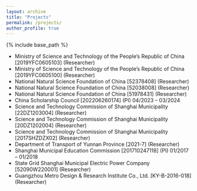 ```yaml
---
layout: archive
title: "Projects"
permalink: /projects/
author_profile: true
---
```


{% include base_path %}


* Ministry of Science and Technology of the People’s Republic of China [2019YFC0605103] (Researcher)
* Ministry of Science and Technology of the People’s Republic of China [2019YFC0605100] (Researcher)
* National Natural Science Foundation of China [52378408] (Researcher)
* National Natural Science Foundation of China [52038008] (Researcher)
* National Natural Science Foundation of China [51978431] (Researcher)
* China Scholarship Council [202206260174] (PI)
  04/2023 – 03/2024
* Science and Technology Commission of Shanghai Municipality [22DZ1203004] (Researcher)
* Science and Technology Commission of Shanghai Municipality [20DZ1202004] (Researcher)
* Science and Technology Commission of Shanghai Municipality [2017SHZDZX02] (Researcher)
* Department of Transport of Yunnan Province [2021-7] (Researcher)
* Shanghai Municipal Education Commission [201710247118] (PI)
  01/2017 – 01/2018
* State Grid Shanghai Municipal Electric Power Company [52090W220001] (Researcher)
* Guangzhou Metro Design & Research Institute Co., Ltd. [KY-B-2016-018] (Researcher)
